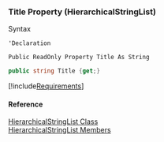 ﻿### Title Property (HierarchicalStringList)

Syntax

```vbnet
'Declaration

Public ReadOnly Property Title As String
```

```csharp
public string Title {get;}
```

[!include[Requirements](../partials/requirements.md)]

#### Reference

[HierarchicalStringList Class](fcSDK~FChoice.Foundation.Clarify.DataObjects.HierarchicalStringList.md)  
[HierarchicalStringList Members](fcSDK~FChoice.Foundation.Clarify.DataObjects.HierarchicalStringList_members.md)